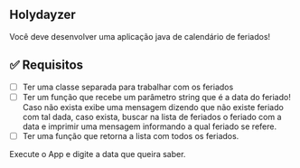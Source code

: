 ## Holydayzer

Você deve desenvolver uma aplicação java de calendário de feriados!

## ✅ Requisitos

- [ ]  Ter uma classe separada para trabalhar com os feriados
- [ ]  Ter um função que recebe um parâmetro string que é a data do feriado! Caso não exista exibe uma mensagem dizendo que não existe feriado com tal dada, caso exista, buscar na lista de feriados o feriado com a data e imprimir uma mensagem informando a qual feriado se refere.
- [ ]  Ter uma função que retorna a lista com todos os feriados.

Execute o App e digite a data que queira saber.

